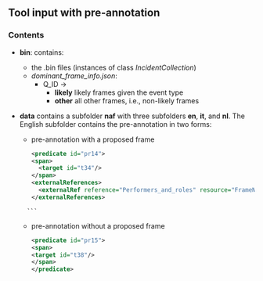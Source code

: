 ## Tool input with pre-annotation

### Contents
* **bin**: contains:
    * the .bin files (instances of class *IncidentCollection*)
    * *dominant_frame_info.json*:
        * Q_ID ->
            * **likely** likely frames given the event type
            * **other** all other frames, i.e., non-likely frames
* **data** contains a subfolder **naf** with three subfolders **en**, **it**, and **nl**. The English subfolder
contains the pre-annotation in two forms:
    * pre-annotation with a proposed frame
      ```xml
      <predicate id="pr14">
      <span>
        <target id="t34"/>
      </span>
      <externalReferences>
        <externalRef reference="Performers_and_roles" resource="FrameNet" source="pre-annotator" reftype="evoke"/>
      </externalReferences>
    </predicate>
        
        ```
    * pre-annotation without a proposed frame
        ```xml
      <predicate id="pr15">
      <span>
        <target id="t38"/>
      </span>
      </predicate>
       ```